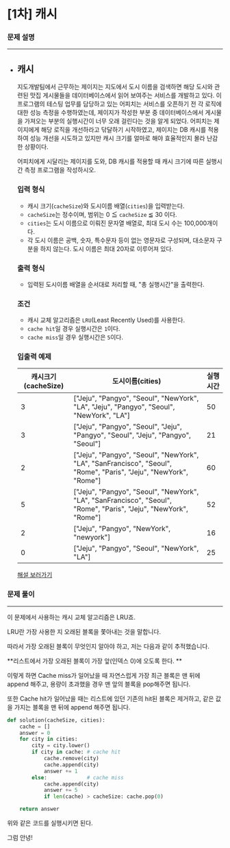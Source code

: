 # [1차] 캐시

### 문제 설명

---

- ## 캐시

  지도개발팀에서 근무하는 제이지는 지도에서 도시 이름을 검색하면 해당 도시와 관련된 맛집 게시물들을 데이터베이스에서 읽어 보여주는 서비스를 개발하고 있다.
  이 프로그램의 테스팅 업무를 담당하고 있는 어피치는 서비스를 오픈하기 전 각 로직에 대한 성능 측정을 수행하였는데, 제이지가 작성한 부분 중 데이터베이스에서 게시물을 가져오는 부분의 실행시간이 너무 오래 걸린다는 것을 알게 되었다.
  어피치는 제이지에게 해당 로직을 개선하라고 닦달하기 시작하였고, 제이지는 DB 캐시를 적용하여 성능 개선을 시도하고 있지만 캐시 크기를 얼마로 해야 효율적인지 몰라 난감한 상황이다.
  
  어피치에게 시달리는 제이지를 도와, DB 캐시를 적용할 때 캐시 크기에 따른 실행시간 측정 프로그램을 작성하시오.
  
  ### 입력 형식
  
  - 캐시 크기(`cacheSize`)와 도시이름 배열(`cities`)을 입력받는다.
  - `cacheSize`는 정수이며, 범위는 0 ≦ `cacheSize` ≦ 30 이다.
  - `cities`는 도시 이름으로 이뤄진 문자열 배열로, 최대 도시 수는 100,000개이다.
  - 각 도시 이름은 공백, 숫자, 특수문자 등이 없는 영문자로 구성되며, 대소문자 구분을 하지 않는다. 도시 이름은 최대 20자로 이루어져 있다.
  
  ### 출력 형식
  
  - 입력된 도시이름 배열을 순서대로 처리할 때, "총 실행시간"을 출력한다.
  
  ### 조건
  
  - 캐시 교체 알고리즘은 `LRU`(Least Recently Used)를 사용한다.
  - `cache hit`일 경우 실행시간은 `1`이다.
  - `cache miss`일 경우 실행시간은 `5`이다.
  
  ### 입출력 예제
  
  | 캐시크기(cacheSize) | 도시이름(cities)                                             | 실행시간 |
  | ------------------- | ------------------------------------------------------------ | -------- |
  | 3                   | ["Jeju", "Pangyo", "Seoul", "NewYork", "LA", "Jeju", "Pangyo", "Seoul", "NewYork", "LA"] | 50       |
  | 3                   | ["Jeju", "Pangyo", "Seoul", "Jeju", "Pangyo", "Seoul", "Jeju", "Pangyo", "Seoul"] | 21       |
  | 2                   | ["Jeju", "Pangyo", "Seoul", "NewYork", "LA", "SanFrancisco", "Seoul", "Rome", "Paris", "Jeju", "NewYork", "Rome"] | 60       |
  | 5                   | ["Jeju", "Pangyo", "Seoul", "NewYork", "LA", "SanFrancisco", "Seoul", "Rome", "Paris", "Jeju", "NewYork", "Rome"] | 52       |
  | 2                   | ["Jeju", "Pangyo", "NewYork", "newyork"]                     | 16       |
  | 0                   | ["Jeju", "Pangyo", "Seoul", "NewYork", "LA"]                 | 25       |
  
  [해설 보러가기](http://tech.kakao.com/2017/09/27/kakao-blind-recruitment-round-1/)



### 문제 풀이

---

이 문제에서 사용하는 캐시 교체 알고리즘은 LRU죠. 

LRU란 가장 사용한 지 오래된 블록을 쫓아내는 것을 말합니다. 



따라서 가장 오래된 블록이 무엇인지 알아야 하고, 저는 다음과 같이 추적했습니다. 

**리스트에서 가장 오래된 블록이 가장 앞(인덱스 0)에 오도록 한다. **

이렇게 하면 Cache miss가 일어났을 때 자연스럽게 가장 최근 블록은 맨 뒤에 append 해주고, 용량이 초과했을 경우 맨 앞의 블록을 pop해주면 됩니다. 

또한 Cache hit가 일어났을 때는 리스트에 있던 기존의 hit된 블록은 제거하고, 같은 값을 가지는 블록을 맨 뒤에 append 해주면 됩니다.  

```python
def solution(cacheSize, cities):
    cache = []
    answer = 0
    for city in cities:
        city = city.lower()
        if city in cache: # cache hit
            cache.remove(city)
            cache.append(city)
            answer += 1
        else:             # cache miss
            cache.append(city) 
            answer += 5
            if len(cache) > cacheSize: cache.pop(0)

    return answer
```

위와 같은 코드를 실행시키면 된다.





그럼 안녕!
